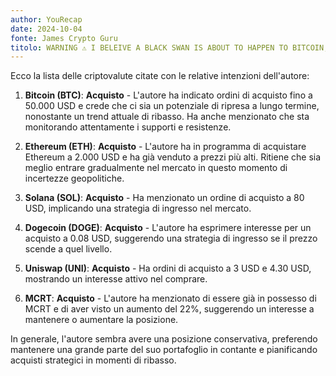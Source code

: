 ```yaml
---
author: YouRecap
date: 2024-10-04
fonte: James Crypto Guru
titolo: WARNING ⚠ I BELEIVE A BLACK SWAN IS ABOUT TO HAPPEN TO BITCOIN, ETHEREUM & THE STOCK MARKETS ⚠ ⚠
---
```


Ecco la lista delle criptovalute citate con le relative intenzioni dell'autore:

1. **Bitcoin (BTC)**: **Acquisto** - L'autore ha indicato ordini di acquisto fino a 50.000 USD e crede che ci sia un potenziale di ripresa a lungo termine, nonostante un trend attuale di ribasso. Ha anche menzionato che sta monitorando attentamente i supporti e resistenze.

2. **Ethereum (ETH)**: **Acquisto** - L'autore ha in programma di acquistare Ethereum a 2.000 USD e ha già venduto a prezzi più alti. Ritiene che sia meglio entrare gradualmente nel mercato in questo momento di incertezze geopolitiche.

3. **Solana (SOL)**: **Acquisto** - Ha menzionato un ordine di acquisto a 80 USD, implicando una strategia di ingresso nel mercato.

4. **Dogecoin (DOGE)**: **Acquisto** - L'autore ha esprimere interesse per un acquisto a 0.08 USD, suggerendo una strategia di ingresso se il prezzo scende a quel livello.

5. **Uniswap (UNI)**: **Acquisto** - Ha ordini di acquisto a 3 USD e 4.30 USD, mostrando un interesse attivo nel comprare.

6. **MCRT**: **Acquisto** - L'autore ha menzionato di essere già in possesso di MCRT e di aver visto un aumento del 22%, suggerendo un interesse a mantenere o aumentare la posizione.

In generale, l'autore sembra avere una posizione conservativa, preferendo mantenere una grande parte del suo portafoglio in contante e pianificando acquisti strategici in momenti di ribasso.
